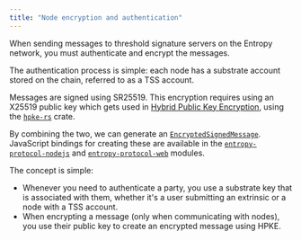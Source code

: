 ```yaml
---
title: "Node encryption and authentication"
---
```


When sending messages to threshold signature servers on the Entropy network, you must authenticate and encrypt the messages. 

The authentication process is simple: each node has a substrate account stored on the chain, referred to as a TSS account.

Messages are signed using SR25519. This encryption requires using an X25519 public key which gets used in [Hybrid Public Key Encryption](https://www.rfc-editor.org/rfc/rfc9180.html), using the [`hpke-rs`](https://docs.rs/hpke-rs) crate.

By combining the two, we can generate an [`EncryptedSignedMessage`](https://github.com/entropyxyz/entropy-core/blob/master/crates/protocol/src/sign_and_encrypt/mod.rs). JavaScript bindings for creating these are available in the [`entropy-protocol-nodejs`](https://www.npmjs.com/package/@entropyxyz/entropy-protocol-nodejs#Hpke) and [`entropy-protocol-web`](https://www.npmjs.com/package/@entropyxyz/entropy-protocol-web#Hpke) modules.

The concept is simple:
- Whenever you need to authenticate a party, you use a substrate key that is associated with them, whether it's a user submitting an extrinsic or a node with a TSS account.
- When encrypting a message (only when communicating with nodes), you use their public key to create an encrypted message using HPKE.
